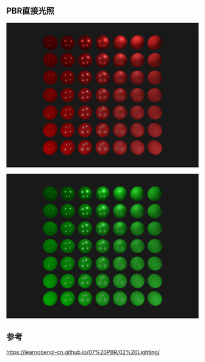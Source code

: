 ## PBR直接光照

![image-20211216181750510](images/image-20211216181750510.png)

![image-20211216181924952](images/image-20211216181924952.png)

## 参考

https://learnopengl-cn.github.io/07%20PBR/02%20Lighting/
